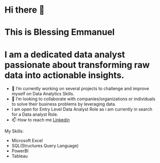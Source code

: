  # Hi there 👋 
 
 # This is Blessing Emmanuel 
 
 # I am a dedicated data analyst passionate about transforming raw data into actionable insights. 
  
- 🌱 I’m currently working on several projects to challenge and improve myself on Data Analytics Skills.
- 💞️ I’m looking to collaborate with companies/organizations or individuals to solve their business problems by leveraging data.
- I am open for Entry Level Data Analyst Role as i am currently in search for a Data analyst Role.
- 📫 How to reach me [Linkedin](http://www.linkedin.com/in/blessing-emmanuel-pelumi)

 My Skills:
  
- Microsoft Excel
- SQL(Structures Query Language)
- PowerBI
- Tableau

<!---
EmmanuelBlessing95/EmmanuelBlessing95 is a ✨ special ✨ repository because its `README.md` (this file) appears on your GitHub profile.
You can click the Preview link to take a look at your changes.
--->
